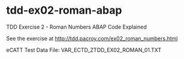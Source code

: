 # tdd-ex02-roman-abap
TDD Exercise 2 - Roman Numbers ABAP Code Explained

See the exercise at http://tdd.pacroy.com/ex02_roman_numbers.html

eCATT Test Data File: VAR_ECTD_ZTDD_EX02_ROMAN_01.TXT
